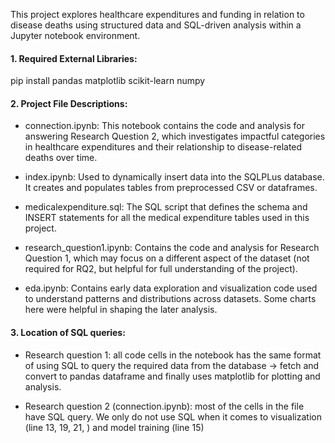 This project explores healthcare expenditures and funding in relation to disease deaths using structured data and SQL-driven analysis within a Jupyter notebook environment.

#### 1. Required External Libraries:

pip install pandas matplotlib scikit-learn numpy  

#### 2. Project File Descriptions:

- connection.ipynb: This notebook contains the code and analysis for answering Research Question 2, which investigates impactful categories in healthcare expenditures and their relationship to disease-related deaths over time.

- index.ipynb: Used to dynamically insert data into the SQLPLus database. It creates and populates tables from preprocessed CSV or dataframes.

- medicalexpenditure.sql: The SQL script that defines the schema and INSERT statements for all the medical expenditure tables used in this project.

- research_question1.ipynb: Contains the code and analysis for Research Question 1, which may focus on a different aspect of the dataset (not required for RQ2, but helpful for full understanding of the project).

- eda.ipynb: Contains early data exploration and visualization code used to understand patterns and distributions across datasets. Some charts here were helpful in shaping the later analysis.

#### 3. Location of SQL queries:

- Research question 1: all code cells in the notebook has the same format of using SQL to query the required data from the database -> fetch and convert to pandas dataframe and finally uses matplotlib for plotting and analysis.

- Research question 2 (connection.ipynb): most of the cells in the file have SQL query. We only do not use SQL when it comes to visualization (line 13, 19, 21, ) and model training (line 15) 

